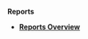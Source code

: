 <strong>Reports<strong>
​        

<ul>
	<li><a href="/articles/38_reports/01_reports_overview.md">Reports Overview</a></li>
</ul>
